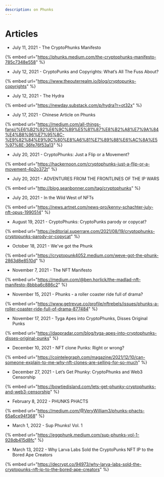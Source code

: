 ```yaml
---
description: on Phunks
---
```


# Articles

* July 11, 2021 - The CryptoPhunks Manifesto

{% embed url="https://phunks.medium.com/the-cryptophunks-manifesto-785c7348e558" %}

* July 12, 2021 - CryptoPunks and Copyrights: What’s All The Fuss About?

{% embed url="https://www.theouterrealm.io/blog/cryptopunks-copyrights" %}

* July 12, 2021 - The Hydra

{% embed url="https://newday.substack.com/p/hydra?r=ot32x" %}

* July 17, 2021 - Chinese Article on Phunks&#x20;

{% embed url="https://medium.com/all-things-fansi/%E6%B2%92%E6%9C%89%E5%81%87%E8%B2%A8%E7%9A%84%E4%B8%96%E7%95%8C-%E9%82%84%E9%9C%80%E8%A6%81%E7%89%88%E6%AC%8A%E5%97%8E-36fe76f53a13" %}

* July 20, 2021 - CryptoPhunks: Just a Flip or a Movement?

{% embed url="https://hackernoon.com/cryptophunks-just-a-flip-or-a-movement-4p2o372t" %}

* July 20, 2021 - ADVENTURES FROM THE FRONTLINES OF THE IP WARS

{% embed url="http://blog.seanbonner.com/tag/cryptophunks" %}

* July 20, 2021 - In the Wild West of NFTs

{% embed url="https://news.artnet.com/news-pro/kenny-schachter-july-nft-opus-1990514" %}

* August 19, 2021 - CryptoPhunks: CryptoPunks parody or copycat?

{% embed url="https://editorial.superrare.com/2021/08/19/cryptophunks-cryptopunks-parody-or-copycat" %}

* October 18, 2021 - We've got the Phunk

{% embed url="https://cryptopunk4052.medium.com/weve-got-the-phunk-2863d8e8510d" %}

* November 7, 2021 - The NFT Manifesto

{% embed url="https://medium.com/@ben.horlick/the-madlad-nft-manifesto-8bbba6c886c2" %}

* November 15, 2021 - Phunks - a roller coaster ride full of drama?

{% embed url="https://www.getrevue.co/profile/nftrebels/issues/phunks-a-roller-coaster-ride-full-of-drama-877484" %}

* November 17, 2021 - Tyga Apes into CryptoPhunks, Disses Original Punks

{% embed url="https://dappradar.com/blog/tyga-apes-into-cryptophunks-disses-original-punks" %}

* December 10, 2021 - NFT clone Punks: Right or wrong?

{% embed url="https://cointelegraph.com/magazine/2021/12/10/can-someone-explain-to-me-why-nft-clones-are-selling-for-so-much" %}

* December 27, 2021 - Let’s Get Phunky: CryptoPhunks and Web3 Censorship&#x20;

{% embed url="https://bowtiedisland.com/lets-get-phunky-cryptophunks-and-web3-censorship" %}

* February 8, 2022 - PHUNKS PHACTS

{% embed url="https://medium.com/@VeryWilliam3/phunks-phacts-65a6ce94f368" %}

* March 1, 2022 - Sup Phunks! Vol. 1

{% embed url="https://eggphunk.medium.com/sup-phunks-vol-1-928db415d8fc" %}

* March 13, 2022 - Why Larva Labs Sold the CryptoPunks NFT IP to the Bored Ape Creators

{% embed url="https://decrypt.co/94973/why-larva-labs-sold-the-cryptopunks-nft-ip-to-the-bored-ape-creators" %}
